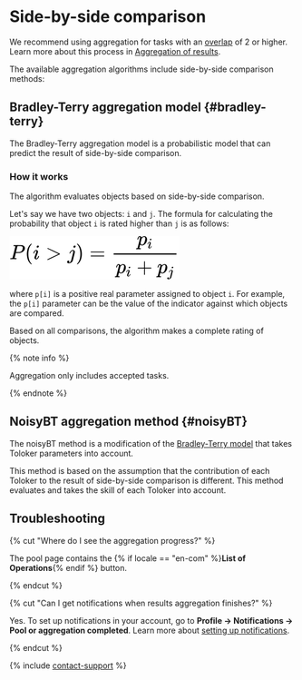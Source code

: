 # Side-by-side comparison

We recommend using aggregation for tasks with an [overlap](../glossary.md#overlap) of 2 or higher. Learn more about this process in [Aggregation of results](result-aggregation.md).

The available aggregation algorithms include side-by-side comparison methods:

## Bradley-Terry aggregation model {#bradley-terry}

The Bradley-Terry aggregation model is a probabilistic model that can predict the result of side-by-side comparison.
      
### How it works

The algorithm evaluates objects based on side-by-side comparison.

Let's say we have two objects: `i` and `j`. The formula for calculating the probability that object `i` is rated higher than `j` is as follows:

![](../_images/results/bradley-terry-formula.svg)

where `p[i]` is a positive real parameter assigned to object `i`. For example, the `p[i]` parameter can be the value of the indicator against which objects are compared.

Based on all comparisons, the algorithm makes a complete rating of objects.

{% note info %}

Aggregation only includes accepted tasks.

{% endnote %}

## NoisyBT aggregation method {#noisyBT}

The noisyBT method is a modification of the [Bradley-Terry model](#bradley-terry) that takes Toloker parameters into account.

This method is based on the assumption that the contribution of each Toloker to the result of side-by-side comparison is different. This method evaluates and takes the skill of each Toloker into account.

## Troubleshooting

{% cut "Where do I see the aggregation progress?" %}

The pool page contains the {% if locale == "en-com" %}**List of Operations**{% endif %} button.

{% endcut %}

{% cut "Can I get notifications when results aggregation finishes?" %}

Yes. To set up notifications in your account, go to **Profile → Notifications → Pool or aggregation completed**. Learn more about [setting up notifications](../concepts/result-aggregation.md).

{% endcut %}

{% include [contact-support](../_includes/contact-support-help.md) %}